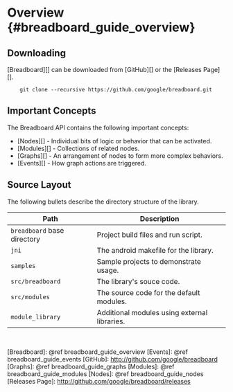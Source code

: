 Overview    {#breadboard_guide_overview}
========

## Downloading

[Breadboard][] can be downloaded from [GitHub][] or the [Releases Page][].

~~~{.sh}
    git clone --recursive https://github.com/google/breadboard.git
~~~

## Important Concepts

The Breadboard API contains the following important concepts:
  * [Nodes][] - Individual bits of logic or behavior that can be activated.
  * [Modules][] - Collections of related nodes.
  * [Graphs][] - An arrangement of nodes to form more complex behaviors.
  * [Events][] - How graph actions are triggered.

## Source Layout

The following bullets describe the directory structure of the library.

| Path                          | Description                                  |
|-------------------------------|----------------------------------------------|
| `breadboard` base directory   | Project build files and run script.          |
| `jni`                         | The android makefile for the library.        |
| `samples`                     | Sample projects to demonstrate usage.        |
| `src/breadboard`              | The library's souce code.                    |
| `src/modules`                 | The source code for the default modules.     |
| `module_library`              | Additional modules using external libraries. |

<br>

  [Breadboard]: @ref breadboard_guide_overview
  [Events]: @ref breadboard_guide_events
  [GitHub]: http://github.com/google/breadboard
  [Graphs]: @ref breadboard_guide_graphs
  [Modules]: @ref breadboard_guide_modules
  [Nodes]: @ref breadboard_guide_nodes
  [Releases Page]: http://github.com/google/breadboard/releases

